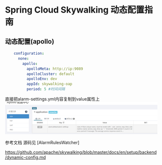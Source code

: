 # Spring Cloud Skywalking 动态配置指南



## 动态配置(apollo)
```yaml
    configuration:
      none:
        apollo:
          apolloMeta: http://ip:9089
          apolloCluster: default
          apolloEnv: dev
          appId: skywalking-oap
          period: 5 #时间间隔
```
直接把alarm-settings.yml内容复制到value属性上
![配置指南](doc/image/oap_apollo_config.jpg)


参考文档
源码见 [AlarmRulesWatcher]

https://github.com/apache/skywalking/blob/master/docs/en/setup/backend/dynamic-config.md

